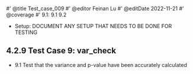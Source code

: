 #' @title Test_case_009
#' @editor Feinan Lu
#' @editDate 2022-11-21
#' @coverage
#' 9.1: 9.1 9.2

+ Setup: DOCUMENT ANY SETUP THAT NEEDS TO BE DONE FOR TESTING

## 4.2.9 Test Case 9: var_check
+ 9.1 Test that the variance and p-value have been accurately calculated

